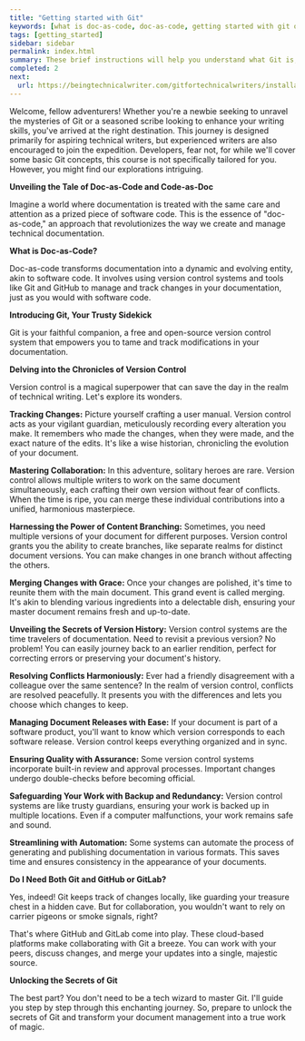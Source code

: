 ```yaml
---
title: "Getting started with Git"
keywords: [what is doc-as-code, doc-as-code, getting started with git on windows, getting started with git command line, getting started with git bash, getting started with git and github, getting started with git and gitlab]
tags: [getting_started]
sidebar: sidebar
permalink: index.html
summary: These brief instructions will help you understand what Git is, what is doc-as-code, why technical writers might use it, and how you can quickly get started with Git.
completed: 2
next:
  url: https://beingtechnicalwriter.com/gitfortechnicalwriters/installation.html
---
```


Welcome, fellow adventurers! Whether you're a newbie seeking to unravel the mysteries of Git or a seasoned scribe looking to enhance your writing skills, you've arrived at the right destination. This journey is designed primarily for aspiring technical writers, but experienced writers are also encouraged to join the expedition. Developers, fear not, for while we'll cover some basic Git concepts, this course is not specifically tailored for you. However, you might find our explorations intriguing.

**Unveiling the Tale of Doc-as-Code and Code-as-Doc**

Imagine a world where documentation is treated with the same care and attention as a prized piece of software code. This is the essence of "doc-as-code," an approach that revolutionizes the way we create and manage technical documentation.

**What is Doc-as-Code?**

Doc-as-code transforms documentation into a dynamic and evolving entity, akin to software code. It involves using version control systems and tools like Git and GitHub to manage and track changes in your documentation, just as you would with software code.

**Introducing Git, Your Trusty Sidekick**

Git is your faithful companion, a free and open-source version control system that empowers you to tame and track modifications in your documentation.

**Delving into the Chronicles of Version Control**

Version control is a magical superpower that can save the day in the realm of technical writing. Let's explore its wonders.

**Tracking Changes:** Picture yourself crafting a user manual. Version control acts as your vigilant guardian, meticulously recording every alteration you make. It remembers who made the changes, when they were made, and the exact nature of the edits. It's like a wise historian, chronicling the evolution of your document.

**Mastering Collaboration:** In this adventure, solitary heroes are rare. Version control allows multiple writers to work on the same document simultaneously, each crafting their own version without fear of conflicts. When the time is ripe, you can merge these individual contributions into a unified, harmonious masterpiece.

**Harnessing the Power of Content Branching:** Sometimes, you need multiple versions of your document for different purposes. Version control grants you the ability to create branches, like separate realms for distinct document versions. You can make changes in one branch without affecting the others.

**Merging Changes with Grace:** Once your changes are polished, it's time to reunite them with the main document. This grand event is called merging. It's akin to blending various ingredients into a delectable dish, ensuring your master document remains fresh and up-to-date.

**Unveiling the Secrets of Version History:** Version control systems are the time travelers of documentation. Need to revisit a previous version? No problem! You can easily journey back to an earlier rendition, perfect for correcting errors or preserving your document's history.

**Resolving Conflicts Harmoniously:** Ever had a friendly disagreement with a colleague over the same sentence? In the realm of version control, conflicts are resolved peacefully. It presents you with the differences and lets you choose which changes to keep.

**Managing Document Releases with Ease:** If your document is part of a software product, you'll want to know which version corresponds to each software release. Version control keeps everything organized and in sync.

**Ensuring Quality with Assurance:** Some version control systems incorporate built-in review and approval processes. Important changes undergo double-checks before becoming official.

**Safeguarding Your Work with Backup and Redundancy:** Version control systems are like trusty guardians, ensuring your work is backed up in multiple locations. Even if a computer malfunctions, your work remains safe and sound.

**Streamlining with Automation:** Some systems can automate the process of generating and publishing documentation in various formats. This saves time and ensures consistency in the appearance of your documents.

**Do I Need Both Git and GitHub or GitLab?**

Yes, indeed! Git keeps track of changes locally, like guarding your treasure chest in a hidden cave. But for collaboration, you wouldn't want to rely on carrier pigeons or smoke signals, right?

That's where GitHub and GitLab come into play. These cloud-based platforms make collaborating with Git a breeze. You can work with your peers, discuss changes, and merge your updates into a single, majestic source.

**Unlocking the Secrets of Git**

The best part? You don't need to be a tech wizard to master Git. I'll guide you step by step through this enchanting journey. So, prepare to unlock the secrets of Git and transform your document management into a true work of magic.